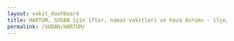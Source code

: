```yaml
---
layout: vakit_dashboard
title: HARTUM, SUDAN için iftar, namaz vakitleri ve hava durumu - ilçe/eyalet seç
permalink: /SUDAN/HARTUM/
---
```


<script type="text/javascript">
  var GLOBAL_COUNTRY = 'SUDAN';
  var GLOBAL_CITY = 'HARTUM';
  var GLOBAL_STATE = '';
  var lat = 72;
  var lon = 21;
</script>
